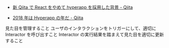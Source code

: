 - [新 Qiita で React をやめて hyperapp を採用した背景 - Qiita](https://qiita.com/yuku_t/items/2839e57a1933507f36b4)

- [2018 年は Hyperapp の年だ - Qiita](https://qiita.com/JorgeBucaran/items/c48446babe0627e25ee6)

見た目を管理すること
ユーザのインタラクションをトリガーにして、適切に Interactor を呼び出すこと
Interactor の実行結果を踏まえて見た目を適切に更新すること
